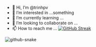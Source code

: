 - 👋 Hi, I’m @trinhpv
- 👀 I’m interested in ...something
- 🌱 I’m currently learning ...
- 💞️ I’m looking to collaborate on ...
- 📫 How to reach me ...
[![GitHub Streak](https://github-readme-streak-stats.herokuapp.com?user=trinhpv&theme=radical)](https://git.io/streak-stats)

<picture>
  <source media="(prefers-color-scheme: dark)" srcset="github-snake-dark.svg" />
  <source media="(prefers-color-scheme: light)" srcset="github-snake.svg" />
  <img alt="github-snake" src="github-snake.svg" />
</picture>
<!---
trinhpv/trinhpv is a ✨ special ✨ repository because its `README.md` (this file) appears on your GitHub profile.
You can click the Preview link to take a look at your changes.
--->
